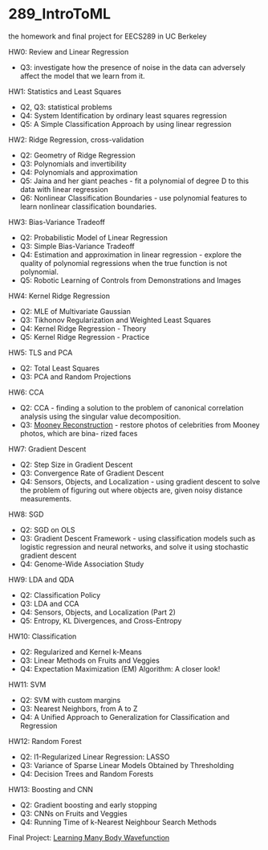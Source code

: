 # 289_IntroToML

the homework and final project for EECS289 in UC Berkeley

HW0: Review and Linear Regression
* Q3:  investigate how the presence of noise in the data can adversely affect the model that we learn from it.

HW1: Statistics and Least Squares
* Q2, Q3: statistical problems
* Q4: System Identification by ordinary least squares regression
* Q5: A Simple Classification Approach by using linear regression

HW2: Ridge Regression, cross-validation
* Q2: Geometry of Ridge Regression
* Q3: Polynomials and invertibility
* Q4: Polynomials and approximation
* Q5: Jaina and her giant peaches - fit a polynomial of degree D to this data with linear regression
* Q6: Nonlinear Classification Boundaries - use polynomial features to learn nonlinear classification boundaries.

HW3: Bias-Variance Tradeoff
* Q2: Probabilistic Model of Linear Regression
* Q3: Simple Bias-Variance Tradeoff
* Q4: Estimation and approximation in linear regression - explore the quality of polynomial regressions when the true function is not polynomial.
* Q5: Robotic Learning of Controls from Demonstrations and Images

HW4: Kernel Ridge Regression
* Q2: MLE of Multivariate Gaussian
* Q3: Tikhonov Regularization and Weighted Least Squares
* Q4: Kernel Ridge Regression - Theory
* Q5: Kernel Ridge Regression - Practice

HW5: TLS and PCA
* Q2: Total Least Squares
* Q3: PCA and Random Projections

HW6: CCA
* Q2:  CCA - finding a solution to the problem of canonical correlation analysis using the singular value decomposition.
* Q3:  [Mooney Reconstruction](https://github.com/JIASIYAO/289_IntroToML/blob/master/hw6/Mooney_Reconstruction/Mooney%20Reconstruction.ipynb) - restore photos of celebrities from Mooney photos, which are bina- rized faces

HW7: Gradient Descent
* Q2: Step Size in Gradient Descent
* Q3: Convergence Rate of Gradient Descent
* Q4: Sensors, Objects, and Localization - using gradient descent to solve the problem of figuring out where objects are, given noisy distance measurements.

HW8: SGD
* Q2: SGD on OLS
* Q3: Gradient Descent Framework -  using classification models such as logistic regression and neural networks, and solve it using stochastic gradient descent
* Q4: Genome-Wide Association Study

HW9: LDA and QDA
* Q2: Classification Policy
* Q3: LDA and CCA
* Q4: Sensors, Objects, and Localization (Part 2)
* Q5: Entropy, KL Divergences, and Cross-Entropy

HW10: Classification
* Q2: Regularized and Kernel k-Means
* Q3: Linear Methods on Fruits and Veggies
* Q4: Expectation Maximization (EM) Algorithm: A closer look!

HW11: SVM
* Q2: SVM with custom margins
* Q3: Nearest Neighbors, from A to Z
* Q4: A Unified Approach to Generalization for Classification and Regression

HW12: Random Forest
* Q2: l1-Regularized Linear Regression: LASSO
* Q3: Variance of Sparse Linear Models Obtained by Thresholding
* Q4: Decision Trees and Random Forests

HW13: Boosting and CNN
* Q2: Gradient boosting and early stopping
* Q3: CNNs on Fruits and Veggies
* Q4: Running Time of k-Nearest Neighbour Search Methods

Final Project: [Learning Many Body Wavefunction](https://github.com/JIASIYAO/289_IntroToML/blob/master/final_project/wave_function_neural_net.ipynb)
